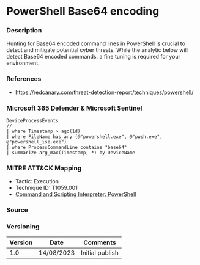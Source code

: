 # PowerShell Base64 encoding

### Description

Hunting for Base64 encoded command lines in PowerShell is crucial to detect and mitigate potential cyber threats. While the analytic below will detect Base64 encoded commands, a fine tuning is required for your environment.

### References
- https://redcanary.com/threat-detection-report/techniques/powershell/

### Microsoft 365 Defender & Microsoft Sentinel
```
DeviceProcessEvents
// 
| where Timestamp > ago(1d)
| where FileName has_any (@"powershell.exe", @"pwsh.exe", @"powershell_ise.exe")
| where ProcessCommandLine contains "base64"
| summarize arg_max(Timestamp, *) by DeviceName
```

### MITRE ATT&CK Mapping
- Tactic: Execution
- Technique ID: T1059.001
- [Command and Scripting Interpreter: PowerShell](https://attack.mitre.org/techniques/T1059/001/)

### Source

### Versioning
| Version       | Date          | Comments                          |
| ------------- |---------------| ----------------------------------|
| 1.0           | 14/08/2023    | Initial publish                   |
